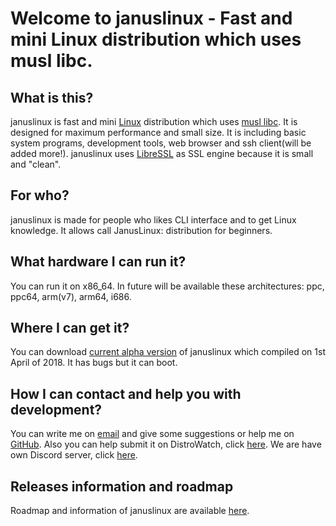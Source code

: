 # Welcome to januslinux - Fast and mini Linux distribution which uses musl libc.

## What is this?

januslinux is fast and mini [Linux](https://www.kernel.org/) distribution which uses [musl libc](http://www.musl-libc.org/). It is designed for maximum performance and small size. It is including basic system programs, development tools, web browser and ssh client(will be added more!). januslinux uses [LibreSSL](https://www.libressl.org/) as SSL engine because it is small and "clean".

## For who?

januslinux is made for people who likes CLI interface and to get Linux knowledge. It allows call JanusLinux: distribution for beginners.

## What hardware I can run it?

You can run it on x86_64. In future will be available these architectures: ppc, ppc64, arm(v7), arm64, i686.

## Where I can get it?

You can download [current alpha version](https://github.com/JanusLinux/janus/releases/tag/1.0-alpha) of januslinux which compiled on 1st April of 2018. It has bugs but it can boot.

## How I can contact and help you with development?

You can write me on [email](mailto:nagakamira@gmail.com) and give some suggestions or help me on [GitHub](https://github.com/JanusLinux/janus). Also you can help submit it on DistroWatch, click [here](http://distrowatch.org/dwres.php?waitingdistro=444&resource=links#new). We are have own Discord server, click [here](https://discord.gg/fNuHV).

## Releases information and roadmap

Roadmap and information of januslinux are available [here](https://januslinux.github.io/releases/).
